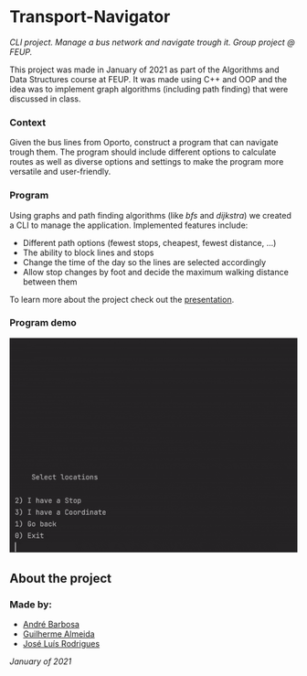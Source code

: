 # Transport-Navigator

*CLI project. Manage a bus network and navigate trough it. Group project @ FEUP.*

This project was made in January of 2021 as part of the Algorithms and Data Structures course at FEUP. It was made using C++ and OOP and the idea was to implement graph algorithms (including path finding) that were discussed in class.

### Context

Given the bus lines from Oporto, construct a program that can navigate trough them. The program should include different options to calculate routes as well as diverse options and settings to make the program more versatile and user-friendly.

### Program

Using graphs and path finding algorithms (like *bfs* and *dijkstra*) we created a CLI to manage the application. Implemented features include:

 - Different path options (fewest stops, cheapest, fewest distance, ...)
 - The ability to block lines and stops
 - Change the time of the day so the lines are selected accordingly
 - Allow stop changes by foot and decide the maximum walking distance between them

To learn more about the project check out the [presentation](navigator_presentation.pdf).

### Program demo

![Demo](docs/demo.gif)

## About the project
### **Made by:**
 - [André Barbosa](https://github.com/andrebarbosa02)
 - [Guilherme Almeida](https://github.com/theguilhermealmeida)
 - [José Luís Rodrigues](https://github.com/jlcrodrigues)

*January of 2021*

